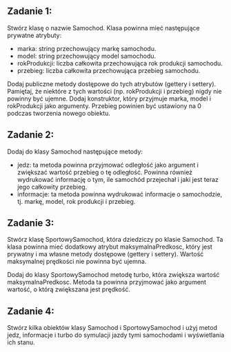 ## Zadanie 1:

Stwórz klasę o nazwie Samochod. Klasa powinna mieć następujące prywatne atrybuty:

- marka: string przechowujący markę samochodu.
- model: string przechowujący model samochodu.
- rokProdukcji: liczba całkowita przechowująca rok produkcji samochodu.
- przebieg: liczba całkowita przechowująca przebieg samochodu.

Dodaj publiczne metody dostępowe do tych atrybutów (gettery i settery). 
Pamiętaj, że niektóre z tych wartości (np. rokProdukcji i przebieg) nigdy nie powinny być ujemne. 
Dodaj konstruktor, który przyjmuje marka, model i rokProdukcji jako argumenty. Przebieg powinien być ustawiony na 0 podczas tworzenia nowego obiektu.

## Zadanie 2:

Dodaj do klasy Samochod następujące metody:

- jedz: ta metoda powinna przyjmować odległość jako argument i zwiększać wartość przebieg o tę odległość. Powinna również wydrukować informację o tym, ile samochód przejechał i jaki jest teraz jego całkowity przebieg.
- informacje: ta metoda powinna wydrukować informacje o samochodzie, tj. markę, model, rok produkcji i przebieg.

## Zadanie 3:

Stwórz klasę SportowySamochod, która dziedziczy po klasie Samochod. Ta klasa powinna mieć dodatkowy atrybut maksymalnaPredkosc, który jest prywatny i ma własne metody dostępowe (gettery i settery). Wartość maksymalnej prędkości nie powinna być ujemna. 

Dodaj do klasy SportowySamochod metodę turbo, która zwiększa wartość maksymalnaPredkosc. Metoda ta powinna przyjmować jako argument wartość, o którą zwiększana jest prędkość.

## Zadanie 4:

Stwórz kilka obiektów klasy Samochod i SportowySamochod i użyj metod jedz, informacje i turbo do symulacji jazdy tymi samochodami i wyświetlania ich stanu.
